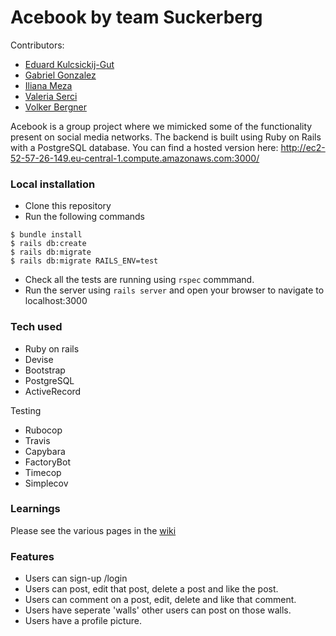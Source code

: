 # Acebook by team Suckerberg

Contributors:
- [Eduard Kulcsickij-Gut](https://github.com/EdZeno)
- [Gabriel Gonzalez](https://github.com/gabokappa)
- [Iliana Meza](https://github.com/ilimeza)
- [Valeria Serci](https://github.com/ValeSer)
- [Volker Bergner](https://github.com/v-c-b)

Acebook is a group project where we mimicked some of the functionality present on social media  networks. The backend is built using Ruby on Rails with a PostgreSQL database. You can find a hosted version here: http://ec2-52-57-26-149.eu-central-1.compute.amazonaws.com:3000/

### Local installation

* Clone this repository
* Run the following commands
```
$ bundle install
$ rails db:create
$ rails db:migrate
$ rails db:migrate RAILS_ENV=test
```
* Check all the tests are running using ```rspec``` commmand.
* Run the server using ``` rails server ``` and open your browser to navigate to localhost:3000

### Tech used

- Ruby on rails
- Devise
- Bootstrap
- PostgreSQL
- ActiveRecord

Testing

- Rubocop
- Travis
- Capybara
- FactoryBot
- Timecop
- Simplecov 

### Learnings

Please see the various pages in the [wiki](https://github.com/gabokappa/acebook-suckerberg/wiki)

### Features

- Users can sign-up /login
- Users can post, edit that post, delete a post and like the post.
- Users can comment on a post, edit, delete and like that comment.
- Users have seperate 'walls' other users can post on those walls.
- Users have a profile picture.
